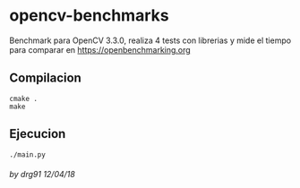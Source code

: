 # opencv-benchmarks

Benchmark para OpenCV 3.3.0, realiza 4 tests con librerias y mide el tiempo para comparar en https://openbenchmarking.org


## Compilacion

```
cmake .
make
```

## Ejecucion 

```
./main.py
```

###### by drg91 12/04/18
